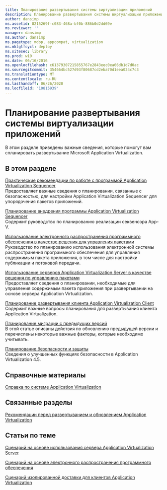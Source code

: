 ```yaml
---
title: Планирование развертывания системы виртуализации приложений
description: Планирование развертывания системы виртуализации приложений
author: dansimp
ms.assetid: 8215269f-c083-468a-bf0b-886b0d2dd69e
ms.reviewer: ''
manager: dansimp
ms.author: dansimp
ms.pagetype: mdop, appcompat, virtualization
ms.mktglfcycl: deploy
ms.sitesec: library
ms.prod: w10
ms.date: 06/16/2016
ms.openlocfilehash: c61379307215855767e2843eec0ea66db1d7d0ac
ms.sourcegitcommit: 354664bc527d93f80687cd2eba70d1eea024c7c3
ms.translationtype: MT
ms.contentlocale: ru-RU
ms.lasthandoff: 06/26/2020
ms.locfileid: "10815939"
---
```

# Планирование развертывания системы виртуализации приложений


В этом разделе приведены важные сведения, которые помогут вам спланировать развертывание Microsoft Application Virtualization.

## В этом разделе


<a href="" id="best-practices-for-the-application-virtualization-sequencer"></a>[Практические рекомендации по работе с программой Application Virtualization Sequencer](best-practices-for-the-application-virtualization-sequencer-sp1.md)  
Предоставляет важные сведения о планировании, связанные с безопасностью, для настройки Application Virtualization Sequencer для упорядочения пакетов приложений.

<a href="" id="planning-the-application-virtualization-sequencer-implementation"></a>[Планирование внедрения программы Application Virtualization Sequencer](planning-the-application-virtualization-sequencer-implementation.md)  
Содержит руководство по планированию реализации секвенсора App-V.

<a href="" id="using-electronic-software-distribution-as-a-package-management-solution"></a>[Использование электронного распространения программного обеспечения в качестве решения для управления пакетами](using-electronic-software-distribution-as-a-package-management-solution.md)  
Руководство по планированию использования электронной системы распространения программного обеспечения для управления содержимым пакета приложения, в том числе для настройки публикации и потоковой передачи.

<a href="" id="using-application-virtualization-servers-as-a-package-management-solution"></a>[Использование серверов Application Virtualization Server в качестве решения по управлению пакетами](using-application-virtualization-servers-as-a-package-management-solution.md)  
Предоставляет сведения о планировании, необходимые для управления содержимым пакета приложения при развертывании на основе сервера Application Virtualization.

<a href="" id="planning-for-application-virtualization-client-deployment"></a>[Планирование развертывания клиента Application Virtualization Client](planning-for-application-virtualization-client-deployment.md)  
Содержит важные вопросы планирования для развертывания клиента Application Virtualization.

<a href="" id="planning-for-migration-from-previous-versions"></a>[Планирование миграции с предыдущих версий](planning-for-migration-from-previous-versions.md)  
В этой статье описаны действия по обновлению предыдущей версии и перечислены некоторые важные факторы, которые необходимо учитывать.

<a href="" id="planning-for-security-and-protection"></a>[Планирование безопасности и защиты](planning-for-security-and-protection.md)  
Сведения о улучшенных функциях безопасности в Application Virtualization 4.5.

## Справочные материалы


[Справка по системе Application Virtualization](application-virtualization-reference.md)

## Связанные разделы


[Рекомендации перед развертыванием и обновлением Application Virtualization](application-virtualization-deployment-and-upgrade-considerations.md)

## Статьи по теме


[Сценарий на основе использования сервера Application Virtualization Server](application-virtualization-server-based-scenario.md)

[Сценарий на основе электронного распространения программного обеспечения](electronic-software-distribution-based-scenario.md)

[Сценарий изолированной доставки для клиентов Application Virtualization](stand-alone-delivery-scenario-for-application-virtualization-clients.md)

 

 





